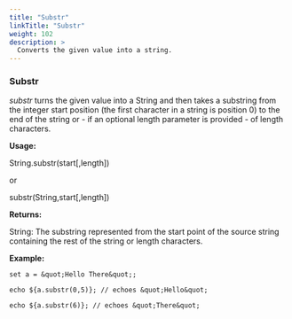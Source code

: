 ```yaml
---
title: "Substr"
linkTitle: "Substr"
weight: 102
description: >
  Converts the given value into a string.
---
```


### Substr

_substr_ turns the given value into a String and then takes a substring from the integer start position (the first character in a string is position 0) to the end of the string or - if an optional length parameter is provided - of length characters.

**Usage:**

String.substr(start[,length])

or

substr(String,start[,length])

**Returns:**

String: The substring represented from the start point of the source string containing the rest of the string or length characters.

**Example:**
~~~
set a = &quot;Hello There&quot;;

echo ${a.substr(0,5)}; // echoes &quot;Hello&quot;

echo ${a.substr(6)}; // echoes &quot;There&quot;
~~~